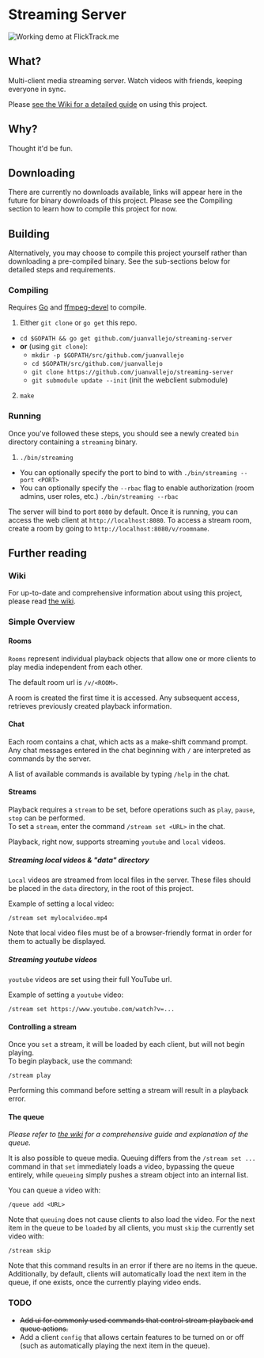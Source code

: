 Streaming Server
================

![Working demo at FlickTrack.me](https://i.imgur.com/YhJ1sUP.jpg)

## What?

Multi-client media streaming server. Watch videos with friends, keeping everyone in sync.

Please [see the Wiki for a detailed guide](https://github.com/juanvallejo/streaming-server/wiki) on using this project.

## Why?

Thought it'd be fun.

## Downloading

There are currently no downloads available, links will appear here in the future for binary downloads of this project. Please see the Compiling section to learn how to compile this project for now.

## Building

Alternatively, you may choose to compile this project yourself rather than downloading a pre-compiled binary. See the sub-sections below for detailed steps and requirements.

### Compiling

Requires [Go](https://golang.org/) and [ffmpeg-devel](https://www.ffmpeg.org/download.html) to compile.

1. Either `git clone` or `go get` this repo.
  - `cd $GOPATH && go get github.com/juanvallejo/streaming-server`
  - **or** (using `git clone`):
    - `mkdir -p $GOPATH/src/github.com/juanvallejo`
    - `cd $GOPATH/src/github.com/juanvallejo`
	- `git clone https://github.com/juanvallejo/streaming-server`
    - `git submodule update --init` (init the webclient submodule)
2. `make`

### Running

Once you've followed these steps, you should see a newly created `bin` directory containing a `streaming` binary.
 1. `./bin/streaming`
   - You can optionally specify the port to bind to with `./bin/streaming --port <PORT>`
   - You can optionally specify the `--rbac` flag to enable authorization (room admins, user roles, etc.)  `./bin/streaming --rbac`

The server will bind to port `8080` by default. Once it is running, you can access the web client at `http://localhost:8080`.
To access a stream room, create a room by going to `http://localhost:8080/v/roomname`.

## Further reading

### Wiki

For up-to-date and comprehensive information about using this project, please read [the wiki](https://github.com/juanvallejo/streaming-server/wiki).

### Simple Overview

#### Rooms

`Rooms` represent individual playback objects that allow one or more clients to play media independent from each other.

The default room url is `/v/<ROOM>`.

A room is created the first time it is accessed. Any subsequent access, retrieves previously created playback information.

#### Chat

Each room contains a chat, which acts as a make-shift command prompt.  
Any chat messages entered in the chat beginning with `/` are interpreted as commands by the server.

A list of available commands is available by typing `/help` in the chat.

#### Streams

Playback requires a `stream` to be set, before operations such as `play`, `pause`, `stop` can be performed.  
To set a `stream`, enter the command `/stream set <URL>` in the chat.

Playback, right now, supports streaming `youtube` and `local` videos.

##### Streaming local videos & "data" directory

`Local` videos are streamed from local files in the server. These files should be placed in the `data` directory, in the root of this project.

Example of setting a local video:
```
/stream set mylocalvideo.mp4
```

Note that local video files must be of a browser-friendly format in order for them to actually be displayed.

##### Streaming youtube videos

`youtube` videos are set using their full YouTube url.

Example of setting a `youtube` video:
```
/stream set https://www.youtube.com/watch?v=...
```

#### Controlling a stream

Once you `set` a stream, it will be loaded by each client, but will not begin playing.  
To begin playback, use the command:
```
/stream play
```

Performing this command before setting a stream will result in a playback error.

#### The queue

*Please refer to [the wiki](https://github.com/juanvallejo/streaming-server/wiki) for a comprehensive guide and explanation of the queue.*

It is also possible to queue media. Queuing differs from the `/stream set ...` command in that `set` immediately loads a video, bypassing the queue entirely, 
while `queueing` simply pushes a stream object into an internal list.

You can queue a video with:
```
/queue add <URL>
```

Note that `queuing` does not cause clients to also load the video. For the next item in the queue to be `loaded` by all clients,
you must `skip` the currently set video with:
```
/stream skip
```

Note that this command results in an error if there are no items in the queue.  
Additionally, by default, clients will automatically load the next item in the queue, if one exists, once the currently playing video ends.

### TODO

- ~~Add ui for commonly used commands that control stream playback and queue actions.~~
- Add a client `config` that allows certain features to be turned on or off (such as automatically playing the next item in the queue).
